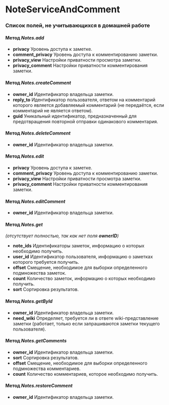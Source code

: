# NoteServiceAndComment

### Список полей, не учитывающихся в домашней работе

#### Метод   *Notes.add*

* **privacy**
Уровень доступа к заметке.
* **comment_privacy**
Уровень доступа к комментированию заметки.
* **privacy_view**
Настройки приватности просмотра заметки.
* **privacy_comment**
Настройки приватности комментирования заметки.

#### Метод   *Notes.createComment*

* **owner_id**
Идентификатор владельца заметки.
* **reply_to**
Идентификатор пользователя, ответом на комментарий которого является добавляемый комментарий (не передаётся, если комментарий не является ответом).
* **guid**
Уникальный идентификатор, предназначенный для предотвращения повторной отправки одинакового комментария.


#### Метод   *Notes.deleteComment*

* **owner_id**
Идентификатор владельца заметки.

#### Метод   *Notes.edit*

* **privacy**
Уровень доступа к заметке.  
* **comment_privacy**
Уровень доступа к комментированию заметки. 
* **privacy_view**
Настройки приватности просмотра заметки. 
* **privacy_comment**
Настройки приватности комментирования заметки.

#### Метод   *Notes.editComment*

* **owner_id**
Идентификатор владельца заметки.

#### Метод  *Notes.get*
*(отсутствует полностью, так как нет поля **ownerID**)*

* **note_ids**
Идентификаторы заметок, информацию о которых необходимо получить.
* **user_id**
Идентификатор пользователя, информацию о заметках которого требуется получить.
* **offset**
Смещение, необходимое для выборки определенного подмножества заметок.
* **count**
Количество заметок, информацию о которых необходимо получить.
* **sort**
Сортировка результатов.

#### Метод   *Notes.getById*

* **owner_id**
Идентификатор владельца заметки.
* **need_wiki**
Определяет, требуется ли в ответе wiki-представление заметки (работает, только если запрашиваются заметки текущего пользователя).


#### Метод   *Notes.getComments*

* **owner_id**
Идентификатор владельца заметки.
* **sort**
Сортировка результатов.
* **offset**
Смещение, необходимое для выборки определенного подмножества комментариев.
* **count**
Количество комментариев, которое необходимо получить.


#### Метод   *Notes.restoreComment*

* **owner_id**
Идентификатор владельца заметки.



